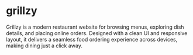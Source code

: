 # grillzy
Grillzy is a modern restaurant website for browsing menus, exploring dish details, and placing online orders. Designed with a clean UI and responsive layout, it delivers a seamless food ordering experience across devices, making dining just a click away.
